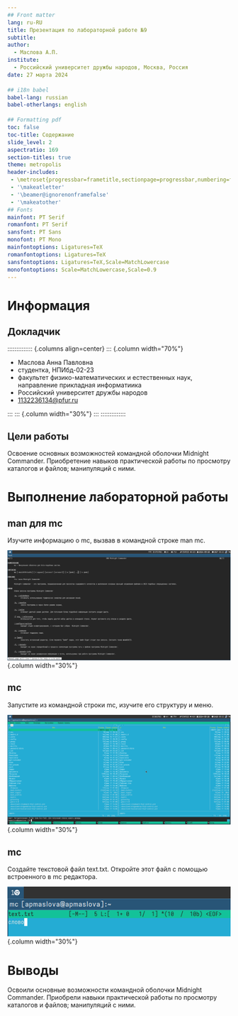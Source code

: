 ```yaml
---
## Front matter
lang: ru-RU
title: Презентация по лабораторной работе №9
subtitle: 
author:
  - Маслова А.П.
institute:
  - Российский университет дружбы народов, Москва, Россия
date: 27 марта 2024

## i18n babel
babel-lang: russian
babel-otherlangs: english

## Formatting pdf
toc: false
toc-title: Содержание
slide_level: 2
aspectratio: 169
section-titles: true
theme: metropolis
header-includes:
 - \metroset{progressbar=frametitle,sectionpage=progressbar,numbering=fraction}
 - '\makeatletter'
 - '\beamer@ignorenonframefalse'
 - '\makeatother'
## Fonts
mainfont: PT Serif
romanfont: PT Serif
sansfont: PT Sans
monofont: PT Mono
mainfontoptions: Ligatures=TeX
romanfontoptions: Ligatures=TeX
sansfontoptions: Ligatures=TeX,Scale=MatchLowercase
monofontoptions: Scale=MatchLowercase,Scale=0.9
---
```


# Информация

## Докладчик

:::::::::::::: {.columns align=center}
::: {.column width="70%"}

  * Маслова Анна Павловна
  * студентка, НПИбд-02-23
  * факультет физико-математических и естественных наук, направление прикладная информатиика
  * Российский университет дружбы народов
  * [1132236134@pfur.ru](mailto:1132236134@pfur.ru)
  
:::
::: {.column width="30%"}
:::
::::::::::::::


## Цели работы

Освоение основных возможностей командной оболочки Midnight Commander. Приобретение навыков практической работы по просмотру каталогов и файлов; манипуляций с ними.

# Выполнение лабораторной работы

## man для mc

Изучите информацию о mc, вызвав в командной строке man mc.

![man для mc](image/1.png){.column width="30%"}

## mc

Запустите из командной строки mc, изучите его структуру и меню. 

![mc](image/2.png){.column width="30%"}

## mc

Создайте текстовой файл text.txt. Откройте этот файл с помощью встроенного в mc редактора.

![mc](image/3.png){.column width="30%"}


# Выводы

Освоили основные возможности командной оболочки Midnight Commander. Приобрели навыки практической работы по просмотру каталогов и файлов; манипуляций с ними.
